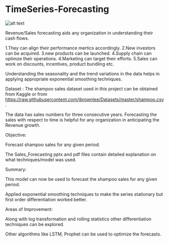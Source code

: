 # TimeSeries-Forecasting

![alt text](https://3qeqpr26caki16dnhd19sv6by6v-wpengine.netdna-ssl.com/wp-content/uploads/2018/08/Line-Plot-of-Monthly-Car-Sales.png)

Revenue/Sales forecasting aids any organization in understanding their cash flows. 

1.They can align their performance mertics accordingly. 
2.New investors can be acquired.
3.new products can be launched. 
4.Supply chain can optimze their operations. 
4.Marketing can target their efforts. 
5.Sales can work on discounts, incentives, product bundling etc. 

Understanding the seasonality and the trend variations in the data helps in applying appropriate exponential smoothing techniques. 

Dataset : The shampoo sales dataset used in this project can be obtained from Kaggle or from https://raw.githubusercontent.com/jbrownlee/Datasets/master/shampoo.csv.

The data has sales numbers for three consecutive years. Forecasting the sales with respect to time is helpful for any organization in anticipating the Revenue growth.

Objective:

Forecast shampoo sales for any given period.

The Sales_Forecasting pptx and pdf files contain detailed explanation on what techniques/model was used. 

Summary:

This model can now be used to forecast the shampoo sales for any given period.

Applied exponential smoothing techniques to make the series stationary but first order differentiation worked better. 

Areas of Improvement:

Along with log transformation and rolling statistics other differentiation techniques can be explored.

Other algorithms like LSTM, Prophet can be used to optimize the forecasts.  


